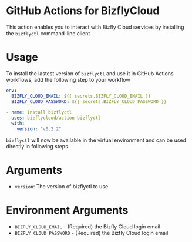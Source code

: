 # GitHub Actions for BizflyCloud
This action enables you to interact with Bizfly Cloud services by installing the `bizflyctl` command-line client

# Usage
To install the lastest version of `bizflyctl` and use it in GitHub Actions workflows, add the following step to your workflow

```yaml
env:
  BIZFLY_CLOUD_EMAIL: ${{ secrets.BIZFLY_CLOUD_EMAIL }}
  BIZFLY_CLOUD_PASSWORD: ${{ secrets.BIZFLY_CLOUD_PASSWORD }}
  
- name: Install bizflyctl
  uses: bizflycloud/action-bizflyctl
  with:
    version: "v0.2.2"
```

`bizflyctl` will now be available in the virtual environment and can be used directly in following steps.

# Arguments
- `version`: The version of bizflyctl to use

# Environment Arguments
- `BIZFLY_CLOUD_EMAIL` - (Required) the Bizfly Cloud login email
- `BIZFLY_CLOUD_PASSWORD` - (Required) the Bizfly Cloud login email